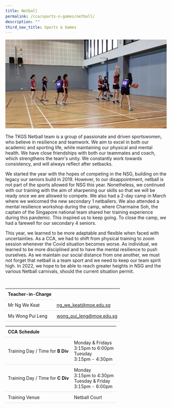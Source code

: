 ```yaml
---
title: Netball
permalink: /cca/sports-n-games/netball/
description: ""
third_nav_title: Sports & Games
---
```

<style>
table {
  border-collapse: collapse;
  width: 100%;
}

th, td {
  padding: 8px;
  text-align: left;
  border-bottom: 1px solid #ddd;
}

tr:hover {background-color: #F5F5DC;}
</style>

<img src="/images/CCA/Netball/netball.gif">

<p>The TKGS Netball team is a group of passionate and driven sportswomen, who believe in resilience and teamwork. We aim to excel in both our academic and sporting life, while maintaining our physical and mental health. We have close friendships with both our teammates and coach, which strengthens the team's unity. We constantly work towards consistency, and will always reflect after setbacks.&nbsp;</p>
<p>We started the year with the hopes of competing in the NSG, building on the legacy our seniors build in 2019. However, to our disappointment, netball is not part of the sports allowed for NSG this year. Nonetheless, we continued with our training with the aim of sharpening our skills so that we will be ready once we are allowed to compete. We also had a 2-day camp in March where we welcomed the new secondary 1 netballers. We also attended a mental resilience workshop during the camp, where Charmaine Soh, the captain of the Singapore national team shared her training experience during this pandemic. This inspired us to keep going. To close the camp, we had a farewell for our secondary 4 seniors.</p>
<p>This year, we learned to be more adaptable and flexible when faced with uncertainties. As a CCA, we had to shift from physical training to zoom session whenever the Covid situation becomes worse. As individual, we learned to be more disciplined and to have the mental resilience to push ourselves. As we maintain our social distance from one another, we must not forget that netball is a team sport and we need to keep our team spirit high. In 2022, we hope to be able to reach greater heights in NSG and the various Netball carnivals, should the current situation permit.</p>
<br>
<table>
	<tbody>
		<tr>
			<th colspan="1">Teacher-in-Charge</th>
</tr>
		<tr>
	<td rowspan="1">Mr Ng We Keat</td>
 <td><a target="" href="mailto:ng_we_keat@moe.edu.sg">ng_we_keat@moe.edu.sg</a></td>
	 	</tr>
<tr>
	<td rowspan="1">Ms Wong Pui Leng</td>
 <td><a target="" href="mailto:wong_pui_leng@moe.edu.sg">wong_pui_leng@moe.edu.sg</a></td>
	</tr>
</tbody>
</table>
<table>
	<tbody>
		<tr>
			<th colspan="1">CCA Schedule</th>
</tr>
		<tr>
		<td rowspan="1"> Training Day / Time for <strong>B Div</strong></td>
<td>Monday &amp; Fridays<br>
	3:15pm to 6:00pm<br>
		Tuesday<br>
		3:15pm - 4:30pm</td>
	 	</tr>
<tr>
		<td rowspan="1"> Training Day / Time for <strong>C Div</strong></td>
<td> Monday<br>
	3:15pm to 4:30pm<br>
		Tuesday &amp; Friday<br>
		3:15pm - 6:00pm</td>
	 	</tr>
		<tr>
	<td rowspan="1">Training Venue</td>
 <td rowspan="1">Netball Court</td>
	</tr>
</tbody>
</table>